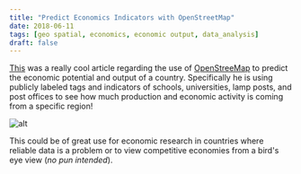 ```yaml
---
title: "Predict Economics Indicators with OpenStreetMap"
date: 2018-06-11
tags: [geo spatial, economics, economic output, data_analysis]
draft: false
---
```


[This](https://janakiev.com/blog/osm-predict-economic-indicators/) was a really cool article regarding the use of [OpenStreeMap](https://www.openstreetmap.org)
to predict the economic potential and output of a country. Specifically he is using
publicly labeled tags and indicators of schools, universities, lamp posts, and
post offices to see how much production and economic activity is coming from a
specific region!

![alt](images/blog_images/Interactive_exploration_careers.png)

This could be of great use for economic research in countries where reliable data is a problem
or to view competitive economies from a bird's eye view (_no pun intended_).
